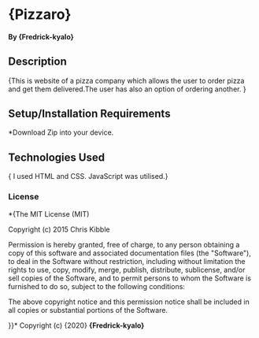 # {Pizzaro} 

#### By **{Fredrick-kyalo}**
## Description
{This is website of a pizza company which allows the user to order pizza and get them delivered.The user has also an option of ordering another. }
## Setup/Installation Requirements
*Download Zip into your device.


## Technologies Used
{ I used HTML and CSS. JavaScript was utilised.}

### License
*{The MIT License (MIT)

Copyright (c) 2015 Chris Kibble

Permission is hereby granted, free of charge, to any person obtaining a copy of this software and associated documentation files (the "Software"), to deal in the Software without restriction, including without limitation the rights to use, copy, modify, merge, publish, distribute, sublicense, and/or sell copies of the Software, and to permit persons to whom the Software is furnished to do so, subject to the following conditions:

The above copyright notice and this permission notice shall be included in all copies or substantial portions of the Software.

}}*
Copyright (c) {2020} **{Fredrick-kyalo}**
  